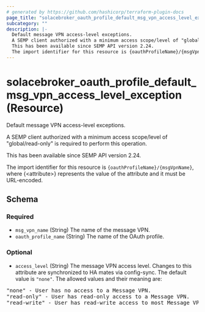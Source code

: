 ```yaml
---
# generated by https://github.com/hashicorp/terraform-plugin-docs
page_title: "solacebroker_oauth_profile_default_msg_vpn_access_level_exception Resource - solacebroker"
subcategory: ""
description: |-
  Default message VPN access-level exceptions.
  A SEMP client authorized with a minimum access scope/level of "global/read-only" is required to perform this operation.
  This has been available since SEMP API version 2.24.
  The import identifier for this resource is {oauthProfileName}/{msgVpnName}, where {&lt;attribute&gt;} represents the value of the attribute and it must be URL-encoded.
---
```


# solacebroker_oauth_profile_default_msg_vpn_access_level_exception (Resource)

Default message VPN access-level exceptions.



A SEMP client authorized with a minimum access scope/level of "global/read-only" is required to perform this operation.

This has been available since SEMP API version 2.24.

The import identifier for this resource is `{oauthProfileName}/{msgVpnName}`, where {&lt;attribute&gt;} represents the value of the attribute and it must be URL-encoded.



<!-- schema generated by tfplugindocs -->
## Schema

### Required

- `msg_vpn_name` (String) The name of the message VPN.
- `oauth_profile_name` (String) The name of the OAuth profile.

### Optional

- `access_level` (String) The message VPN access level. Changes to this attribute are synchronized to HA mates via config-sync. The default value is `"none"`. The allowed values and their meaning are:

<pre>
"none" - User has no access to a Message VPN.
"read-only" - User has read-only access to a Message VPN.
"read-write" - User has read-write access to most Message VPN settings.
</pre>
